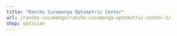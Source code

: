 ```yaml
---
title: "Rancho Cucamonga Optometric Center"
url: /rancho-cucamonga/rancho-cucamonga-optometric-center-2/
shop: optician
---
```

